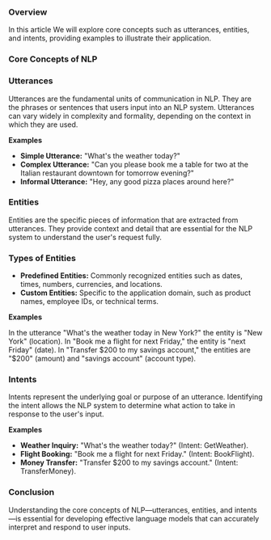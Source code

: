 ### Overview
In this article We will explore core concepts such as utterances, entities, and intents, providing examples to illustrate their application.

### Core Concepts of NLP

### Utterances
Utterances are the fundamental units of communication in NLP. They are the phrases or sentences that users input into an NLP system. Utterances can vary widely in complexity and formality, depending on the context in which they are used.

**Examples**
  +  **Simple Utterance:** "What's the weather today?"
  +  **Complex Utterance:** "Can you please book me a table for two at the Italian restaurant downtown for tomorrow evening?"
  +  **Informal Utterance:** "Hey, any good pizza places around here?"

### Entities
Entities are the specific pieces of information that are extracted from utterances. They provide context and detail that are essential for the NLP system to understand the user's request fully.

### Types of Entities
  +  **Predefined Entities:** Commonly recognized entities such as dates, times, numbers, currencies, and locations.
  +  **Custom Entities:** Specific to the application domain, such as product names, employee IDs, or technical terms.

**Examples**

In the utterance "What's the weather today in New York?" the entity is "New York" (location).
In "Book me a flight for next Friday," the entity is "next Friday" (date).
In "Transfer $200 to my savings account," the entities are "$200" (amount) and "savings account" (account type).

### Intents
Intents represent the underlying goal or purpose of an utterance. Identifying the intent allows the NLP system to determine what action to take in response to the user's input.

**Examples**

  +  **Weather Inquiry:** "What's the weather today?" (Intent: GetWeather).
  +  **Flight Booking:** "Book me a flight for next Friday." (Intent: BookFlight).
  +  **Money Transfer:** "Transfer $200 to my savings account." (Intent: TransferMoney).

### Conclusion
Understanding the core concepts of NLP—utterances, entities, and intents—is essential for developing effective language models that can accurately interpret and respond to user inputs.
